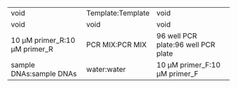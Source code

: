 ||||
|----|----|----|
|void|Template:Template|void|
|void|void|void|
|10 μM primer_R:10 μM primer_R|PCR MIX:PCR MIX|96 well PCR plate:96 well PCR plate|
|sample DNAs:sample DNAs|water:water|10 μM primer_F:10 μM primer_F|
